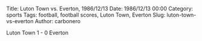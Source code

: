 Title: Luton Town vs. Everton, 1986/12/13
Date: 1986/12/13 00:00
Category: sports
Tags: football, football scores, Luton Town, Everton
Slug: luton-town-vs-everton
Author: carbonero


Luton Town 1 - 0 Everton
